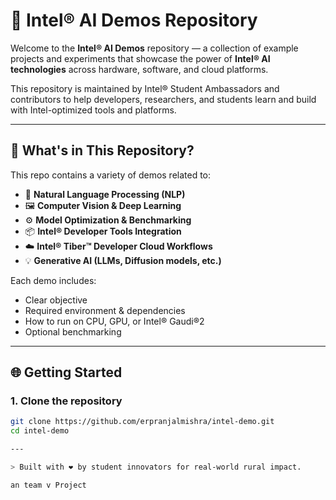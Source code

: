 # 🧠 Intel® AI Demos Repository

Welcome to the **Intel® AI Demos** repository — a collection of example projects and experiments that showcase the power of **Intel® AI technologies** across hardware, software, and cloud platforms.

This repository is maintained by Intel® Student Ambassadors and contributors to help developers, researchers, and students learn and build with Intel-optimized tools and platforms.

---

## 🚀 What's in This Repository?

This repo contains a variety of demos related to:

- 🤖 **Natural Language Processing (NLP)**  
- 🖼️ **Computer Vision & Deep Learning**  
- ⚙️ **Model Optimization & Benchmarking**  
- 📦 **Intel® Developer Tools Integration**  
- ☁️ **Intel® Tiber™ Developer Cloud Workflows**  
- 💡 **Generative AI (LLMs, Diffusion models, etc.)**

Each demo includes:
- Clear objective
- Required environment & dependencies
- How to run on CPU, GPU, or Intel® Gaudi®2
- Optional benchmarking

---

## 🌐 Getting Started

### 1. Clone the repository
```bash
git clone https://github.com/erpranjalmishra/intel-demo.git
cd intel-demo

---

> Built with ❤️ by student innovators for real-world rural impact.

an team v Project
